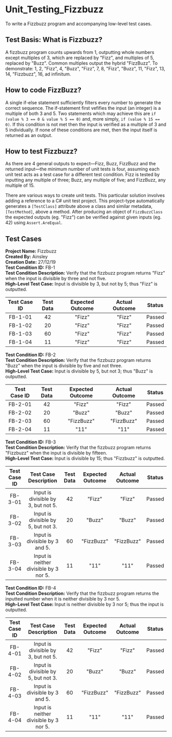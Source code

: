 # Unit_Testing_Fizzbuzz
To write a Fizzbuzz program and accompanying low-level test cases.

## Test Basis: What is Fizzbuzz?
A fizzbuzz program counts upwards from 1, outputting whole numbers except multiples of 3, which are replaced by "Fizz", and multiples of 5, replaced by "Buzz". Common multiples output the hybrid "FizzBuzz". To demonstrate: 1, 2, "Fizz", 4, "Buzz", "Fizz", 7, 8, "Fizz", "Buzz", 11, "Fizz", 13, 14, "Fizzbuzz", 16, ad infinitum.

## How to code FizzBuzz?
A single if-else statement sufficiently filters every number to generate the correct sequence. The if-statement first vefifies the input (an integer) is a multiple of both 3 and 5. Two statements which may achieve this are `if (value % 3 == 0 & value % 5 == 0)` and, more simply, `if (value % 15 == 0)`. If this condition is not met then the input is verified as a multiple of 3 and 5 individually. If none of these conditions are met, then the input itself is returned as an output.

## How to test Fizzbuzz?
As there are 4 general outputs to expect—Fizz, Buzz, FizzBuzz and the returned input—the minimum number of unit tests is four, assuming each unit test acts as a test case for a different test condition. Fizz is tested by inputting any multiple of three; Buzz, any multiple of five; and FizzBuzz, any multiple of 15.

There are various ways to create unit tests. This particular solution involves adding a reference to a C# unit test project. This project-type automatically generates a `[TestClass]` attribute above a class and similar metadata, `[TestMethod]`, above a method. After producing an object of `FizzBuzzClass` the expected outputs (eg. "Fizz") can be verified against given inputs (eg. 42) using `Assert.AreEqual`.

## Test Cases
**Project Name:** Fizzbuzz  
**Created By:** Ainsley  
**Creation Date:** 27/12/19  
**Test Condition ID:** FB-1  
**Test Condition Description:** Verify that the fizzbuzz program returns "Fizz" when the input is divisible by three and not five.  
**High-Level Test Case:** Input is divisible by 3, but not by 5; thus "Fizz" is outputted.

|Test Case ID|Test Data|Expected Outcome|Actual Outcome|Status|
|:----------:|:-------:|:--------------:|:------------:|:----:|
|FB-1-01     |42       |"Fizz"          |"Fizz"        |Passed|
|FB-1-02     |20       |"Fizz"          |"Fizz"        |Passed|
|FB-1-03     |60       |"Fizz"          |"Fizz"        |Passed|
|FB-1-04     |11       |"Fizz"          |"Fizz"        |Passed|

**Test Condition ID:** FB-2  
**Test Condition Description:** Verify that the fizzbuzz program returns "Buzz" when the input is divisible by five and not three.  
**High-Level Test Case:** Input is divisible by 5, but not 3; thus "Buzz" is outputted.

|Test Case ID|Test Data|Expected Outcome|Actual Outcome|Status|
|:----------:|:-------:|:--------------:|:------------:|:----:|
|FB-2-01     |42       |"Fizz"          |"Fizz"        |Passed|
|FB-2-02     |20       |"Buzz"          |"Buzz"        |Passed|
|FB-2-03     |60       |"FizzBuzz"      |"FizzBuzz"    |Passed|
|FB-2-04     |11       |"11"            |"11"          |Passed|

**Test Condition ID:** FB-3  
**Test Condition Description:** Verify that the fizzbuzz program returns "Fizzbuzz" when the input is divisible by fifteen.  
**High-Level Test Case:** Input is divisible by 15; thus "Fizzbuzz" is outputted.

|Test Case ID|Test Case Description|Test Data|Expected Outcome|Actual Outcome|Status|
|:----------:|:-------------------:|:-------:|:--------------:|:------------:|:----:|
|FB-3-01     |Input is divisible by 3, but not 5.|42       |"Fizz"          |"Fizz"        |Passed|
|FB-3-02     |Input is divisible by 5, but not 3.|20       |"Buzz"          |"Buzz"        |Passed|
|FB-3-03     |Input is divisible by 3 and 5.|60       |"FizzBuzz"      |"FizzBuzz"    |Passed|
|FB-3-04     |Input is neither divisible by 3 nor 5.|11       |"11"            |"11"          |Passed|

**Test Condition ID:** FB-4  
**Test Condition Description:** Verify that the fizzbuzz program returns the inputted number when it is neither divisible by 3 nor 5.  
**High-Level Test Case:** Input is neither divisible by 3 nor 5; thus the input is outputted.

|Test Case ID|Test Case Description|Test Data|Expected Outcome|Actual Outcome|Status|
|:----------:|:-------------------:|:-------:|:--------------:|:------------:|:----:|
|FB-4-01     |Input is divisible by 3, but not 5.|42       |"Fizz"          |"Fizz"        |Passed|
|FB-4-02     |Input is divisible by 5, but not 3.|20       |"Buzz"          |"Buzz"        |Passed|
|FB-4-03     |Input is divisible by 3 and 5.|60       |"FizzBuzz"      |"FizzBuzz"    |Passed|
|FB-4-04     |Input is neither divisible by 3 nor 5.|11       |"11"            |"11"          |Passed|
